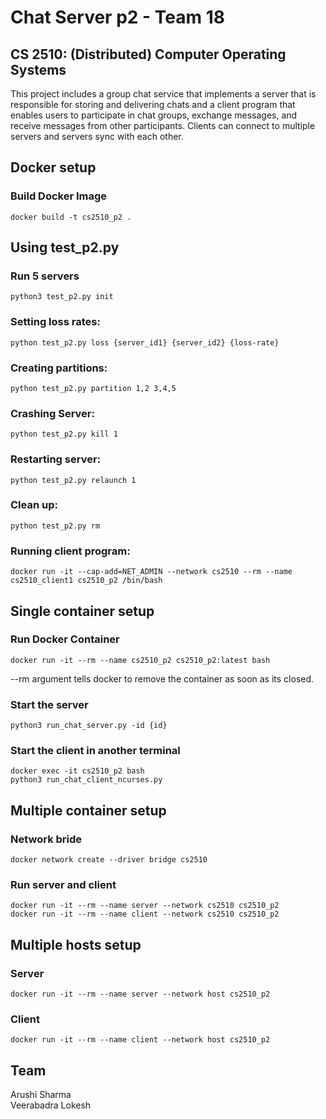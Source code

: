 # Chat Server p2 - Team 18

## CS 2510: (Distributed) Computer Operating Systems

This project includes a group chat service that implements a server that is responsible for storing and delivering chats and a client program that enables users to participate in chat groups, exchange messages, and receive messages from other participants. Clients can connect to multiple servers and servers sync with each other.

## Docker setup
### Build Docker Image
`docker build -t cs2510_p2 .`

## Using test_p2.py

### Run 5 servers
`python3 test_p2.py init`

### Setting loss rates:
`python test_p2.py loss {server_id1} {server_id2} {loss-rate}`

### Creating partitions:
`python test_p2.py partition 1,2 3,4,5`

### Crashing Server:
`python test_p2.py kill 1`
### Restarting server:
`python test_p2.py relaunch 1`

### Clean up:
`python test_p2.py rm`

### Running client program:
`docker run -it --cap-add=NET_ADMIN --network cs2510 --rm --name cs2510_client1 cs2510_p2 /bin/bash`

## Single container setup
### Run Docker Container
`docker run -it --rm --name cs2510_p2 cs2510_p2:latest bash`

--rm argument tells docker to remove the container as soon as its closed.

### Start the server
`python3 run_chat_server.py -id {id}`

### Start the client in another terminal
```
docker exec -it cs2510_p2 bash
python3 run_chat_client_ncurses.py
```

## Multiple container setup
### Network bride
`docker network create --driver bridge cs2510`

### Run server and client
```
docker run -it --rm --name server --network cs2510 cs2510_p2
docker run -it --rm --name client --network cs2510 cs2510_p2
```
## Multiple hosts setup
### Server
`docker run -it --rm --name server --network host cs2510_p2`
### Client
`docker run -it --rm --name client --network host cs2510_p2`
<!-- ## Application Demo Video
[![IMAGE ALT TEXT HERE](https://img.youtube.com/vi/PPqlEYtEwCw/0.jpg)](https://www.youtube.com/watch?v=PPqlEYtEwCw) -->


## Team
Arushi Sharma
<br/>
Veerabadra Lokesh

